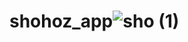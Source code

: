 # shohoz_app![sho (1)](https://github.com/MirEfaj/shohoz_app/assets/112118506/5726f7cb-c3ac-4ebe-af9b-aa414c78b355)
